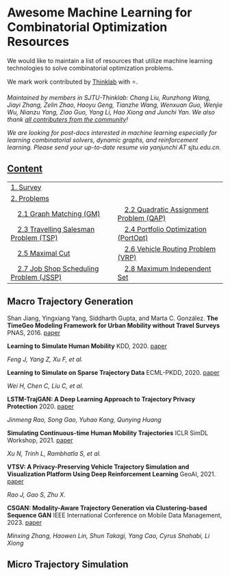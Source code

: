 

# Awesome Machine Learning for Combinatorial Optimization Resources
We would like to maintain a list of resources that utilize machine learning technologies to solve combinatorial optimization problems.

We mark work contributed by [Thinklab](http://thinklab.sjtu.edu.cn) with ⭐.

*Maintained by members in SJTU-Thinklab: Chang Liu, Runzhong Wang, Jiayi Zhang, Zelin Zhao, Haoyu Geng, Tianzhe Wang, Wenxuan Guo, Wenjie Wu, Nianzu Yang, Ziao Guo, Yang Li, Hao Xiong and Junchi Yan. We also thank [all contributers from the community](https://github.com/Thinklab-SJTU/awesome-ml4co/graphs/contributors)!*

*We are looking for post-docs interested in machine learning especially for learning combinatorial solvers, dynamic graphs, and reinforcement learning. Please send your up-to-date resume via yanjunchi AT sjtu.edu.cn.*

## [Content](#content)

<table>
<tr><td colspan="2"><a href="#survey-papers">1. Survey</a></td></tr>
<tr><td colspan="2"><a href="#problems">2. Problems</a></td></tr> 
<tr>
	<td>&emsp;<a href=#graph-matching>2.1 Graph Matching (GM)</a></td>
	<td>&emsp;<a href=#quadratic-assignment-problem>2.2 Quadratic Assignment Problem (QAP)</a></td>
</tr>
<tr>
	<td>&emsp;<a href=#travelling-salesman-problem>2.3 Travelling Salesman Problem (TSP)</a></td>
	<td>&emsp;<a href=#portfolio-optimization>2.4 Portfolio Optimization (PortOpt)</a></td>
</tr>
<tr>
	<td>&emsp;<a href=#maximal-cut>2.5 Maximal Cut</a></td>
	<td>&emsp;<a href=#vehicle-routing-problem>2.6 Vehicle Routing Problem (VRP)</a></td>
</tr>
<tr>
	<td>&emsp;<a href=#job-shop-scheduling-problem>2.7 Job Shop Scheduling Problem (JSSP)</a></td>
	<td>&emsp;<a href=#maximum-independent-set>2.8 Maximum Independent Set</a></td>
</tr>
</table>

## Macro Trajectory Generation

Shan Jiang, Yingxiang Yang, Siddharth Gupta, and Marta C. González. **The TimeGeo Modeling Framework for Urban Mobility without Travel Surveys** PNAS, 2016. [paper](https://www.pnas.org/doi/abs/10.1073/pnas.1524261113)

**Learning to Simulate Human Mobility** KDD, 2020. [paper](https://dl.acm.org/doi/abs/10.1145/3394486.3412862)

  *Feng J, Yang Z, Xu F, et al.*

**Learning to Simulate on Sparse Trajectory Data** ECML-PKDD, 2020. [paper](https://link.springer.com/chapter/10.1007/978-3-030-67667-4_32)

  *Wei H, Chen C, Liu C, et al.*

**LSTM-TrajGAN: A Deep Learning Approach to Trajectory Privacy Protection** 2020. [paper](https://arxiv.org/abs/2006.10521)

  *Jinmeng Rao, Song Gao, Yuhao Kang, Qunying Huang*

**Simulating Continuous-time Human Mobility Trajectories** ICLR SimDL Workshop, 2021. [paper](https://simdl.github.io/files/47.pdf)
  
  *Xu N, Trinh L, Rambhatla S, et al.*

**VTSV: A Privacy-Preserving Vehicle Trajectory Simulation and Visualization Platform Using Deep Reinforcement Learning** GeoAI, 2021. [paper](https://dl.acm.org/doi/abs/10.1145/3486635.3491073)

  *Rao J, Gao S, Zhu X.*

**CSGAN: Modality-Aware Trajectory Generation via Clustering-based Sequence GAN** IEEE International Conference on Mobile Data Management, 2023. [paper](https://ieeexplore.ieee.org/abstract/document/10214943/)

  *Minxing Zhang, Haowen Lin, Shun Takagi, Yang Cao, Cyrus Shahabi, Li Xiong*


## Micro Trajectory Simulation







